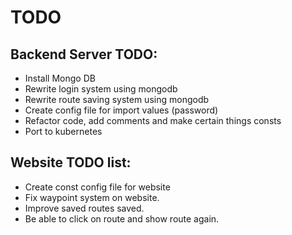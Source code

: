 # TODO
## Backend Server TODO:
- Install Mongo DB
- Rewrite login system using mongodb
- Rewrite route saving system using mongodb
- Create config file for import values (password)
- Refactor code, add comments and make certain things consts
- Port to kubernetes

## Website TODO list:
- Create const config file for website
- Fix waypoint system on website.
- Improve saved routes saved.
- Be able to click on route and show route again.